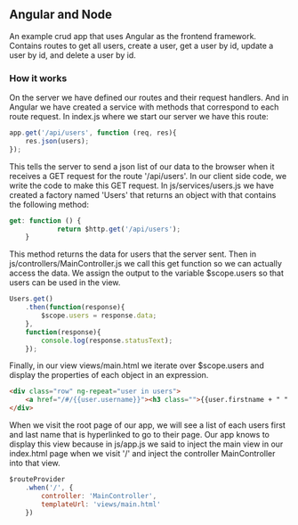 ## Angular and Node

An example crud app that uses Angular as the frontend 
framework.  Contains routes to get all users, create a user, 
get a user by id, update a user by id, and delete a user by id.


### How it works
On the server we have defined our routes and their request
handlers.  And in Angular we have created a service with 
methods that correspond to each route request.  In index.js
where we start our server we have this route:

```javascript
app.get('/api/users', function (req, res){
	res.json(users);
});
```

This tells the server to send a json list of our data to the
browser when it receives a GET request for the route '/api/users'.
In our client side code, we write the code to make this GET request. In js/services/users.js we have created a factory named 'Users' that returns an object with that contains the following method:

```javascript
get: function () {
			return $http.get('/api/users');
	}
```

This method returns the data for users that the server sent.  Then in js/controllers/MainController.js we call this get function
so we can actually access the data. We assign the output to the variable $scope.users so that users can be used in the view.  

```javascript
Users.get()
	.then(function(response){
		$scope.users = response.data;
	}, 
	function(response){
		console.log(response.statusText);
	});
```

Finally, in our view views/main.html we iterate over $scope.users 
and display the properties of each object in an expression.
```html
<div class="row" ng-repeat="user in users">
	<a href="/#/{{user.username}}"><h3 class="">{{user.firstname + " " + user.lastname}}</h3></a>
</div>
```

When we visit the root page of our app, we will see a list of each
users first and last name that is hyperlinked to go to their page.
Our app knows to display this view because in js/app.js we said to inject the main view in our index.html page when we visit '/'
and inject the controller MainController into that view.

```javascript
$routeProvider
	.when('/', {
		controller: 'MainController',
		templateUrl: 'views/main.html'
	})
```